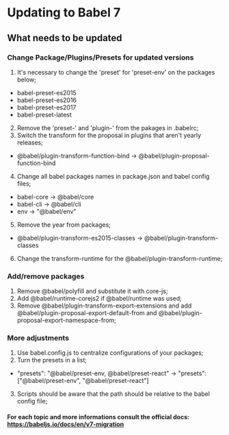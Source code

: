 # Updating to Babel 7

## What needs to be updated 

### Change Package/Plugins/Presets for updated versions

1. It's necessary to change the 'preset' for 'preset-env' on the packages below;
  * babel-preset-es2015
  * babel-preset-es2016
  * babel-preset-es2017
  * babel-preset-latest
2. Remove the 'preset-' and 'plugin-' from the pakages in .babelrc;
3. Switch the transform for the proposal in plugins that aren't yearly releases;
  * @babel/plugin-transform-function-bind -> @babel/plugin-proposal-function-bind
4. Change all babel packages names in package.json and babel config files;
  * babel-core -> @babel/core
  * babel-cli -> @babel/cli
  * env -> "@babel/env"
5. Remove the year from packages;  
  * @babel/plugin-transform-es2015-classes -> @babel/plugin-transform-classes  
6. Change the transform-runtime for the @babel/plugin-transform-runtime;  

### Add/remove packages

1. Remove @babel/polyfill and substitute it with core-js;  
2. Add @babel/runtime-corejs2 if @babel/runtime was used;
3. Remove @babel/plugin-transform-export-extensions and add @babel/plugin-proposal-export-default-from and @babel/plugin-proposal-export-namespace-from;

### More adjustments
1. Use babel.config.js to centralize configurations of your packages;
2. Turn the presets in a list;  
 * "presets": "@babel/preset-env, @babel/preset-react" -> "presets": ["@babel/preset-env", "@babel/preset-react"]  
3. Scripts should be aware that the path should be relative to the babel config file;

#### For each topic and more informations consult the official docs: https://babeljs.io/docs/en/v7-migration
